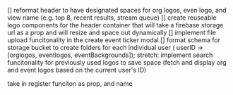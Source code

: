 [] reformat header to have designated spaces for org logos, even logo, and view name (e.g. top 8, recent results, stream queue)
[] create reuseable logo components for the header container that will take a firebase storage url as a prop and will resize and space out dynamically
[] implement file upload funcitonality in the create event ticker modal
[] format schema for storage bucket to create folders for each individual user ( userID -> [orglogos, eventlogos, eventBackgrounds]);
stretch: implement search funcitonality for previously used logos to save space (fetch and display org and event logos based on the current user's ID)

take in register funciton as prop, and name
